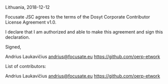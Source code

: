 Lithuania, 2018-12-12

Focusate JSC agrees to the terms of the Dosyt Corporate Contributor License
Agreement v1.0.

I declare that I am authorized and able to make this agreement and sign this
declaration.

Signed,

Andrius Laukavičius andrius@focusate.eu https://github.com/oerp-etwork

List of contributors:

Andrius Laukavičius andrius@focusate.eu https://github.com/oerp-etwork
